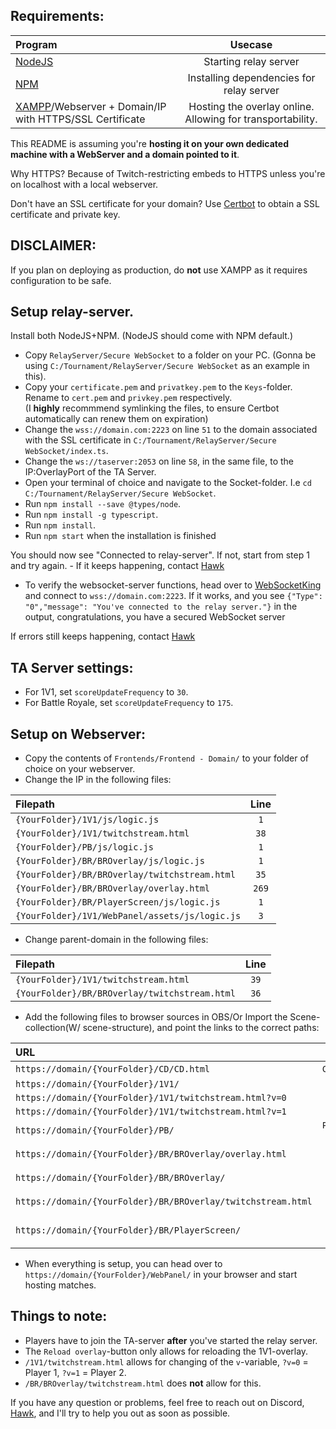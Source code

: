 ## Requirements:
| Program | Usecase  |
| :--- | :---: |
| [NodeJS](https://nodejs.org/en/download/) | Starting relay server |
| [NPM](https://docs.npmjs.com/downloading-and-installing-node-js-and-npm) | Installing dependencies for relay server |
| [XAMPP](https://www.apachefriends.org/download.html)/Webserver + Domain/IP with HTTPS/SSL Certificate | Hosting the overlay online. Allowing for transportability. |

This README is assuming you're **hosting it on your own dedicated machine with a WebServer and a domain pointed to it**.

Why HTTPS? Because of Twitch-restricting embeds to HTTPS unless you're on localhost with a local webserver.

Don't have an SSL certificate for your domain? Use [Certbot](https://certbot.eff.org/instructions) to obtain a SSL certificate and private key.


## DISCLAIMER: 
If you plan on deploying as production, do **not** use XAMPP as it requires configuration to be safe. 

## Setup relay-server.
Install both NodeJS+NPM. (NodeJS should come with NPM default.)

- Copy `RelayServer/Secure WebSocket` to a folder on your PC. (Gonna be using `C:/Tournament/RelayServer/Secure WebSocket` as an example in this).
- Copy your `certificate.pem` and `privatkey.pem` to the `Keys`-folder. Rename to `cert.pem` and `privkey.pem` respectively. \
(I **highly** recommmend symlinking the files, to ensure Certbot automatically can renew them on expiration)
- Change the `wss://domain.com:2223` on line `51` to the domain associated with the SSL certificate in `C:/Tournament/RelayServer/Secure WebSocket/index.ts`.
- Change the `ws://taserver:2053` on line `58`, in the same file, to the IP:OverlayPort of the TA Server.
- Open your terminal of choice and navigate to the Socket-folder. I.e `cd C:/Tournament/RelayServer/Secure WebSocket`.
- Run `npm install --save @types/node`.
- Run `npm install -g typescript`.
- Run `npm install`.
- Run `npm start` when the installation is finished

You should now see "Connected to relay-server". If not, start from step 1 and try again. - If it keeps happening, contact [Hawk](https://discordapp.com/users/592779895084679188)
- To verify the websocket-server functions, head over to [WebSocketKing](https://websocketking.com/) and connect to `wss://domain.com:2223`.
If it works, and you see `{"Type": "0","message": "You've connected to the relay server."}` in the output, congratulations, you have a secured WebSocket server

If errors still keeps happening, contact [Hawk](https://discordapp.com/users/592779895084679188)

## TA Server settings:
- For 1V1, set `scoreUpdateFrequency` to `30`.
- For Battle Royale, set `scoreUpdateFrequency` to `175`.

## Setup on Webserver:
- Copy the contents of `Frontends/Frontend - Domain/` to your folder of choice on your webserver.
- Change the IP in the following files:

| Filepath | Line  |
| :--- | :---: |
| `{YourFolder}/1V1/js/logic.js` | `1` |
| `{YourFolder}/1V1/twitchstream.html` | `38` |
| `{YourFolder}/PB/js/logic.js` | `1` |
| `{YourFolder}/BR/BROverlay/js/logic.js` | `1` |
| `{YourFolder}/BR/BROverlay/twitchstream.html` | `35` |
| `{YourFolder}/BR/BROverlay/overlay.html` | `269` |
| `{YourFolder}/BR/PlayerScreen/js/logic.js` | `1` |
| `{YourFolder}/1V1/WebPanel/assets/js/logic.js` | `3` |

- Change parent-domain in the following files:

| Filepath | Line  |
| :--- | :---: |
| `{YourFolder}/1V1/twitchstream.html` | `39` |
| `{YourFolder}/BR/BROverlay/twitchstream.html` | `36` |

- Add the following files to browser sources in OBS/Or Import the Scene-collection(W/ scene-structure), and point the links to the correct paths:

| URL | Scene  | Order | Resolution |
| :--- | :---: | :---: | :---: |
| `https://domain/{YourFolder}/CD/CD.html` | `Countdown` | - | `1920x1080`|
| `https://domain/{YourFolder}/1V1/` | `1V1` | `Top` | `1920x1080`|
| `https://domain/{YourFolder}/1V1/twitchstream.html?v=0` | `1V1` | `Bottom` | `1920x1080` |
| `https://domain/{YourFolder}/1V1/twitchstream.html?v=1` | `1V1` | `Bottom` | `1920x1080` |
| `https://domain/{YourFolder}/PB/` | `Picks and Bans` | `Top` | `1920x1080` |
| `https://domain/{YourFolder}/BR/BROverlay/overlay.html` | `Battle Royale` | `Top` | `2560x1140` |
| `https://domain/{YourFolder}/BR/BROverlay/` | `Battle Royale` | `Bottom` | `1920x1080` |
| `https://domain/{YourFolder}/BR/BROverlay/twitchstream.html` | `Battle Royale` | `Bottom` | `1920x1080` |
| `https://domain/{YourFolder}/BR/PlayerScreen/` | `Battle Royale Players` | `Top` | `1920x1080` |

- When everything is setup, you can head over to `https://domain/{YourFolder}/WebPanel/` in your browser and start hosting matches.

## Things to note:
- Players have to join the TA-server **after** you've started the relay server. 
- The `Reload overlay`-button only allows for reloading the 1V1-overlay.
- `/1V1/twitchstream.html` allows for changing of the `v`-variable, `?v=0` = Player 1, `?v=1` = Player 2.
- `/BR/BROverlay/twitchstream.html` does **not** allow for this.

If you have any question or problems, feel free to reach out on Discord, [Hawk](https://discordapp.com/users/592779895084679188), and I'll try to help you out as soon as possible.

